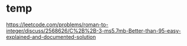# temp
https://leetcode.com/problems/roman-to-integer/discuss/2568626/C%2B%2B-3-ms5.7mb-Better-than-95-easy-explained-and-documented-solution
